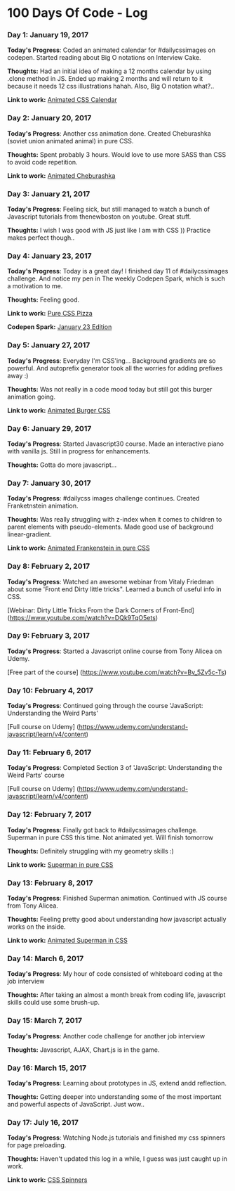 # 100 Days Of Code - Log

### Day 1: January 19, 2017

**Today's Progress**: Coded an animated calendar for #dailycssimages on codepen. Started reading about Big O notations on Interview Cake.

**Thoughts:** Had an initial idea of making a 12 months calendar by using .clone method in JS. Ended up making 2 months and will return to it because it needs 12 css illustrations hahah. Also, Big O notation what?..

**Link to work:** [Animated CSS Calendar](http://codepen.io/slyka85/full/WRRVpb)

### Day 2: January 20, 2017

**Today's Progress**: Another css animation done. Created Cheburashka (soviet union animated animal) in pure CSS.

**Thoughts:** Spent probably 3 hours. Would love to use more SASS than CSS to avoid code repetition. 

**Link to work:** [Animated Cheburashka](http://codepen.io/slyka85/full/bgqPaK)

### Day 3: January 21, 2017

**Today's Progress**: Feeling sick, but still managed to watch a bunch of Javascript tutorials from thenewboston on youtube. Great stuff.

**Thoughts:** I wish I was good with JS just like I am with CSS )) Practice makes perfect though..

### Day 4: January 23, 2017

**Today's Progress**: Today is a great day! I finished day 11 of #dailycssimages challenge. And notice my pen in The weekly Codepen Spark, which is such a motivation to me.

**Thoughts:** Feeling good.

**Link to work:** [Pure CSS Pizza](http://codepen.io/slyka85/pen/dNRVRg)

**Codepen Spark:** [January 23 Edition](https://codepen.io/spark/8)


### Day 5: January 27, 2017

**Today's Progress**: Everyday I'm CSS'ing... Background gradients are so powerful.  And autoprefix generator took all the worries for adding prefixes away :) 

**Thoughts:** Was not really in a code mood today but still got this burger animation going.

**Link to work:** [Animated Burger CSS](http://codepen.io/slyka85/pen/pRdwog)


### Day 6: January 29, 2017

**Today's Progress**: Started Javascript30 course. Made an interactive piano with vanilla js. Still in progress for enhancements.

**Thoughts:** Gotta do more javascript...


### Day 7: January 30, 2017

**Today's Progress**: #dailycss images challenge continues. Created Franketnstein animation.

**Thoughts:** Was really struggling with z-index when it comes to children to parent elements with pseudo-elements. Made good use of background linear-gradient.

**Link to work:** [Animated Frankenstein in pure CSS](http://codepen.io/slyka85/pen/xgYKbv)


### Day 8: February 2, 2017

**Today's Progress**: Watched an awesome webinar from Vitaly Friedman about some 'Front end Dirty little tricks". Learned a bunch of useful info in CSS. 

 [Webinar: Dirty Little Tricks From the Dark Corners of Front-End] (https://www.youtube.com/watch?v=DQk9TqO5ets)


### Day 9: February 3, 2017

**Today's Progress**: Started a Javascript online course from Tony Alicea on Udemy. 

 [Free part of the course] (https://www.youtube.com/watch?v=Bv_5Zv5c-Ts)



### Day 10: February 4, 2017

**Today's Progress**: Continued going through the course 'JavaScript: Understanding the Weird Parts'

 [Full course on Udemy] (https://www.udemy.com/understand-javascript/learn/v4/content)



### Day 11: February 6, 2017

**Today's Progress**: Completed Section 3 of 'JavaScript: Understanding the Weird Parts' course

 [Full course on Udemy] (https://www.udemy.com/understand-javascript/learn/v4/content)


### Day 12: February 7, 2017

**Today's Progress**: Finally got back to #dailycssimages challenge. Superman in pure CSS this time. Not animated yet. Will finish tomorrow

**Thoughts:** Definitely struggling with my geometry skills :)

**Link to work:** [Superman in pure CSS](http://codepen.io/slyka85/full/egLgbb/)


### Day 13: February 8, 2017

**Today's Progress**: Finished Superman animation. Continued with JS course from Tony Alicea.

**Thoughts:** Feeling pretty good about understanding how javascript actually works on the inside.

**Link to work:** [Animated Superman in CSS](http://codepen.io/slyka85/full/egLgbb/)


### Day 14: March 6, 2017

**Today's Progress**: My hour of code consisted of whiteboard coding at the job interview

**Thoughts:** After taking an almost a month break from coding life, javascript skills could use some brush-up. 


### Day 15: March 7, 2017

**Today's Progress**: Another code challenge for another job interview

**Thoughts:** Javascript, AJAX, Chart.js is in the game.


### Day 16: March 15, 2017

**Today's Progress**: Learning about prototypes in JS, extend andd reflection.

**Thoughts:** Getting deeper into understanding some of the most important and powerful aspects of JavaScript. Just wow..


### Day 17: July 16, 2017

**Today's Progress**: Watching Node.js tutorials and finished my css spinners for page preloading.

**Thoughts:** Haven't updated this log in a while, I guess was just caught up in work.

**Link to work:** [CSS Spinners](https://codepen.io/slyka85/full/QvBQPb/)
